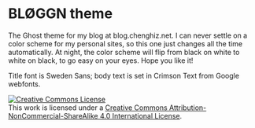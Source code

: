 # BLØGGN theme
The Ghost theme for my blog at blog.chenghiz.net. I can never settle on a color scheme for my personal sites, so this one just changes all the time automatically. At night, the color scheme will flip from black on white to white on black, to go easy on your eyes. Hope you like it!

Title font is Sweden Sans; body text is set in Crimson Text from Google webfonts.

<a rel="license" href="http://creativecommons.org/licenses/by-nc-sa/4.0/"><img alt="Creative Commons License" style="border-width:0" src="https://i.creativecommons.org/l/by-nc-sa/4.0/88x31.png" /></a><br />This work is licensed under a <a rel="license" href="http://creativecommons.org/licenses/by-nc-sa/4.0/">Creative Commons Attribution-NonCommercial-ShareAlike 4.0 International License</a>.
